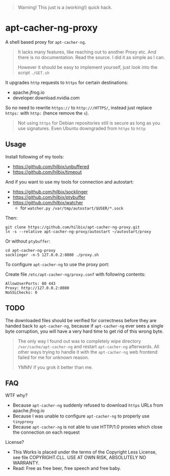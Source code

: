 > Warning!  This just is a (working!) quick hack.

# apt-cacher-ng-proxy

A shell based proxy for `apt-cacher-ng`.

> It lacks many features, like reaching out to another Proxy etc.
> And there is no documentation.  Read the source.  I did it as simple as I can.
>
> However it should be easy to implement yourself, just look into the script `./GET.sh`

It upgrades `http` requests to `https` for certain destinations:

- apache.jfrog.io
- developer.download.nvidia.com

So no need to rewrite `https://` to `http:///HTTPS/`,
instead just replace `https:` with `http:` (hence remove the `s`).

> Not using `https` for Debian repositories still is secure
> as long as you use signatures.  Even Ubuntu downgraded from `https` to `http`


## Usage

Install following of my tools:

- <https://github.com/hilbix/unbuffered>
- <https://github.com/hilbix/timeout>

And if you want to use my tools for connection and autostart:

- <https://github.com/hilbix/socklinger>
- <https://github.com/hilbix/ptybuffer>
- <https://github.com/hilbix/watcher>
  - for `watcher.py /var/tmp/autostart/$USER/*.sock`

Then:

	git clone https://github.com/hilbix/apt-cacher-ng-proxy.git
	ln -s --relative apt-cacher-ng-proxy/autostart ~/autostart/proxy

Or without `ptybuffer`:

	cd apt-cacher-ng-proxy
	socklinger -n-5 127.0.0.2:8080 ./proxy.sh

To configure `apt-cacher-ng` to use the proxy port:

Create file `/etc/apt-cacher-ng/proxy.conf` with following contents:

	AllowUserPorts: 80 443
	Proxy: http://127.0.0.2:8080
	NoSSLChecks: 0

## TODO

The downloaded files should be verified for correctness before they are handed back to `apt-cacher-ng`,
because if `apt-cacher-ng` ever sees a single byte corruption, you will have a very hard time to get rid of this wrong byte.

> The only way I found out was to completely wipe directory `/var/cache/apt-cacher-ng` and restart `apt-cacher-ng` afterwards.
> All other ways trying to handle it with the `apt-cacher-ng` web frontend failed for me for unknown reason.
>
> YMMV if you grok it better than me.


## FAQ

WTF why?

- Because `apt-cacher-ng` suddenly refused to download `https` URLs from apache.jfrog.io
- Because I was unable to configure `apt-cacher-ng` to properly use `tinyproxy`
- Because `apt-cacher-ng` is not able to use HTTP/1.0 proxies which close the connection on each request

License?

- This Works is placed under the terms of the Copyright Less License,  
  see file COPYRIGHT.CLL.  USE AT OWN RISK, ABSOLUTELY NO WARRANTY.
- Read: Free as free beer, free speech and free baby.

